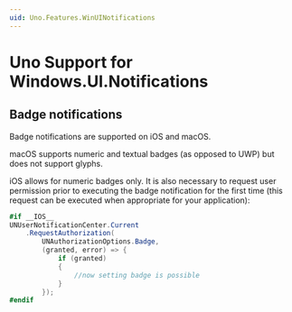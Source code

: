 ```yaml
---
uid: Uno.Features.WinUINotifications
---
```


# Uno Support for Windows.UI.Notifications

## Badge notifications

Badge notifications are supported on iOS and macOS.

macOS supports numeric and textual badges (as opposed to UWP) but does not support glyphs.

iOS allows for numeric badges only. It is also necessary to request user permission prior to executing the badge notification for the first time (this request can be executed when appropriate for your application):

```csharp
#if __IOS__
UNUserNotificationCenter.Current
    .RequestAuthorization(
        UNAuthorizationOptions.Badge,
        (granted, error) => {
            if (granted)
            {
                //now setting badge is possible
            }
        });
#endif
```

